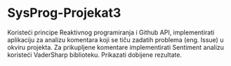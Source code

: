 # SysProg-Projekat3
Koristeći principe Reaktivnog programiranja i Github API, implementirati aplikaciju za analizu komentara koji se tiču zadatih problema (eng. Issue) u okviru projekta. Za prikupljene komentare implementirati Sentiment analizu koristeći VaderSharp biblioteku. Prikazati dobijene rezultate.
